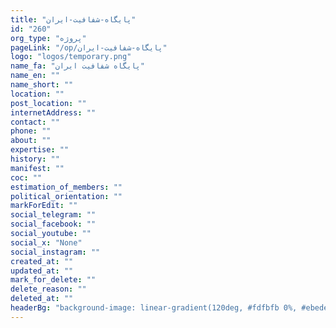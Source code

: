 ```yaml
---
title: "پایگاه-شفافیت-ایران"
id: "260"
org_type: "پروژه"
pageLink: "/op/پایگاه-شفافیت-ایران"
logo: "logos/temporary.png"
name_fa: "پایگاه شفافیت ایران"
name_en: ""
name_short: ""
location: ""
post_location: ""
internetAddress: ""
contact: ""
phone: ""
about: ""
expertise: ""
history: ""
manifest: ""
coc: ""
estimation_of_members: ""
political_orientation: ""
markForEdit: ""
social_telegram: ""
social_facebook: ""
social_youtube: ""
social_x: "None"
social_instagram: ""
created_at: ""
updated_at: ""
mark_for_delete: ""
delete_reason: ""
deleted_at: ""
headerBg: "background-image: linear-gradient(120deg, #fdfbfb 0%, #ebedee 100%);"
---
```


